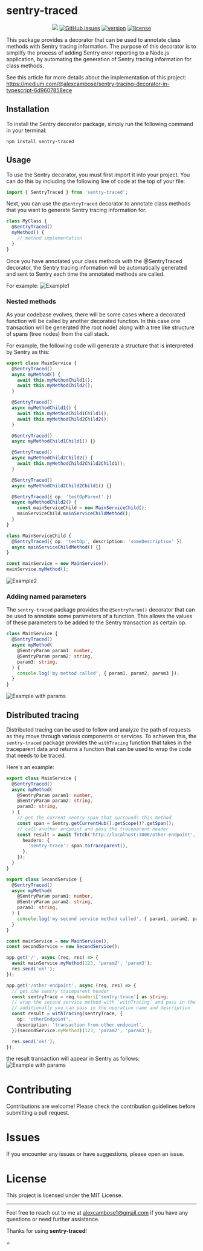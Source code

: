 # sentry-traced

<p align="center">
      <a href="https://github.com/alexcambose/sentry-traced/actions/workflows/ci.yml">
      <img src="https://github.com/alexcambose/sentry-traced/actions/workflows/ci.yml/badge.svg"/></a>
<a href="https://github.com/alexcambose/sentry-traced/issues"><img alt="GitHub issues" src="https://img.shields.io/github/issues/alexcambose/sentry-traced.svg?style=flat-square"></a>
<a href="https://www.npmjs.com/package/sentry-traced"><img alt="version" src="https://img.shields.io/npm/v/sentry-traced.svg?style=flat-square"></a>
<a href="https://github.com/alexcambose/sentry-traced/blob/master/LICENSE"><img alt="license" src="https://img.shields.io/github/license/alexcambose/sentry-traced.svg?style=flat-square"></a>
</p>

This package provides a decorator that can be used to annotate class methods with Sentry tracing information. The purpose of this decorator is to simplify the process of adding Sentry error reporting to a Node.js application, by automating the generation of Sentry tracing information for class methods.

See this article for more details about the implementation of this project: https://medium.com/@alexcambose/sentry-tracing-decorator-in-typescript-6d9607858ece

## Installation

To install the Sentry decorator package, simply run the following command in your terminal:

```
npm install sentry-traced
```

## Usage

To use the Sentry decorator, you must first import it into your project. You can do this by including the following line of code at the top of your file:

```ts
import { SentryTraced } from 'sentry-traced';
```

Next, you can use the `@SentryTraced` decorator to annotate class methods that you want to generate Sentry tracing information for.

```ts
class MyClass {
  @SentryTraced()
  myMethod() {
    // method implementation
  }
}
```

Once you have annotated your class methods with the @SentryTraced decorator, the Sentry tracing information will be automatically generated and sent to Sentry each time the annotated methods are called.

For example:
![Example1](./example/images/example1.png)

### Nested methods

As your codebase evolves, there will be some cases where a decorated function will be called by another decorated function. In this case one transaction will be generated (the root node) along with a tree like structure of spans (tree nodes) from the call stack.

For example, the following code will generate a structure that is interpreted by Sentry as this:

```ts
export class MainService {
  @SentryTraced()
  async myMethod() {
    await this.myMethodChild1();
    await this.myMethodChild2();
  }

  @SentryTraced()
  async myMethodChild1() {
    await this.myMethodChild1Child1();
    await this.myMethodChild2Child2();
  }

  @SentryTraced()
  async myMethodChild1Child1() {}

  @SentryTraced()
  async myMethodChild2Child2() {
    await this.myMethodChild2Child2Child1();
  }

  @SentryTraced()
  async myMethodChild2Child2Child1() {}

  @SentryTraced({ op: 'testOpParent' })
  async myMethodChild2() {
    const mainServiceChild = new MainServiceChild();
    mainServiceChild.mainServiceChildMethod();
  }
}

class MainServiceChild {
  @SentryTraced({ op: 'testOp', description: 'someDescription' })
  async mainServiceChildMethod() {}
}

const mainService = new MainService();
mainService.myMethod();
```

![Example2](./example/images/example2.png)

### Adding named parameters

The `sentry-traced` package provides the `@SentryParam()` decorator that can be used to annotate some parameters of a function.
This allows the values of these parameters to be added to the Sentry transaction as certain op.

```ts
class MainService {
  @SentryTraced()
  async myMethod(
    @SentryParam param1: number,
    @SentryParam param2: string,
    param3: string,
  ) {
    console.log('my method called', { param1, param2, param3 });
  }
}
```

![Example with params](./example/images/example3.png)

## Distributed tracing

Distributed tracing can be used to follow and analyze the path of requests as they move through various components or services. To achieven
this, the `sentry-traced` package provides the `withTracing` function that takes in the traceparent data and returns a function that can be used to wrap the code that needs to be traced.

Here's an example:

```ts
export class MainService {
  @SentryTraced()
  async myMethod(
    @SentryParam param1: number,
    @SentryParam param2: string,
    param3: string,
  ) {
    // get the current sentry span that surrounds this method
    const span = Sentry.getCurrentHub().getScope()?.getSpan();
    // call another endpoint and pass the traceparent header
    const result = await fetch('http://localhost:3000/other-endpoint', {
      headers: {
        'sentry-trace': span.toTraceparent(),
      },
    });
  }
}

export class SecondService {
  @SentryTraced()
  async myMethod(
    @SentryParam param1: number,
    @SentryParam param2: string,
    param3: string,
  ) {
    console.log('my second service method called', { param1, param2, param3 });
  }
}

const mainService = new MainService();
const secondService = new SecondService();

app.get('/', async (req, res) => {
  await mainService.myMethod(123, 'param2', 'param3');
  res.send('ok!');
});

app.get('/other-endpoint', async (req, res) => {
  // get the sentry traceparent header
  const sentryTrace = req.headers['sentry-trace'] as string;
  // wrap the second service method with `withTracing` and pass in the traceparent header
  // additionally you can pass in the operation name and description
  const result = withTracing(sentryTrace, {
    op: 'otherEndpoint',
    description: 'transaction from other endpoint',
  })(secondService.myMethod)(123, 'param2', 'param3');

  res.send('ok!');
});
```

the result transaction will appear in Sentry as follows:
![Example with params](./example/images/distributedTracing.png)

# Contributing

Contributions are welcome! Please check the contribution guidelines before submitting a pull request.

# Issues

If you encounter any issues or have suggestions, please open an issue.

# License

This project is licensed under the MIT License.

---

Feel free to reach out to me at alexcambose1@gmail.com if you have any questions or need further assistance.

Thanks for using **sentry-traced**!

:star:

